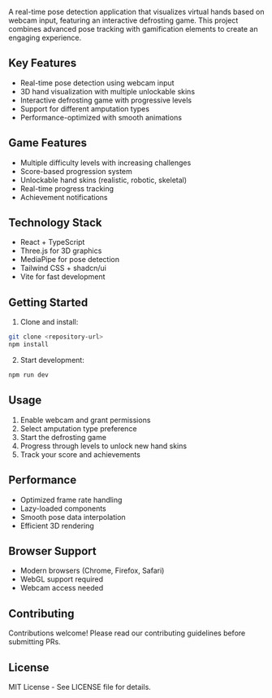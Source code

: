 A real-time pose detection application that visualizes virtual hands based on webcam input, featuring an interactive defrosting game. This project combines advanced pose tracking with gamification elements to create an engaging experience.

## Key Features

- Real-time pose detection using webcam input
- 3D hand visualization with multiple unlockable skins
- Interactive defrosting game with progressive levels
- Support for different amputation types
- Performance-optimized with smooth animations

## Game Features

- Multiple difficulty levels with increasing challenges
- Score-based progression system
- Unlockable hand skins (realistic, robotic, skeletal)
- Real-time progress tracking
- Achievement notifications

## Technology Stack

- React + TypeScript
- Three.js for 3D graphics
- MediaPipe for pose detection
- Tailwind CSS + shadcn/ui
- Vite for fast development

## Getting Started

1. Clone and install:
```bash
git clone <repository-url>
npm install
```

2. Start development:
```bash
npm run dev
```

## Usage

1. Enable webcam and grant permissions
2. Select amputation type preference
3. Start the defrosting game
4. Progress through levels to unlock new hand skins
5. Track your score and achievements

## Performance

- Optimized frame rate handling
- Lazy-loaded components
- Smooth pose data interpolation
- Efficient 3D rendering

## Browser Support

- Modern browsers (Chrome, Firefox, Safari)
- WebGL support required
- Webcam access needed

## Contributing

Contributions welcome! Please read our contributing guidelines before submitting PRs.

## License

MIT License - See LICENSE file for details.
